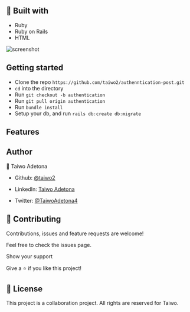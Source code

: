 
## 🔧 Built with<a name = "built_using"></a>

- Ruby
- Ruby on Rails
- HTML

![screenshot](app/assets/images/Authentic.png)


## Getting started

- Clone the repo `https://github.com/taiwo2/authenntication-post.git`
- `cd` into the directory
- Run `git checkout -b authentication`
- Run `git pull origin authentication`
- Run `bundle install`
- Setup your db, and run `rails db:create db:migrate`

## Features


## Author

👤 Taiwo Adetona

- Github: [@taiwo2](https://github.com/taiwo2)

- LinkedIn: [Taiwo Adetona](https://www.linkedin.com/in/taiwo-adetona/)

- Twitter: [@TaiwoAdetona4](https://twitter.com/TaiwoAdetona4/)

## 🤝 Contributing

Contributions, issues and feature requests are welcome!

Feel free to check the issues page.

Show your support

Give a ⭐️ if you like this project!

## 📝 License

This project is a collaboration project. All rights are reserved for Taiwo.